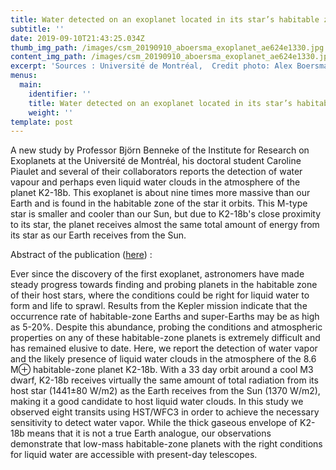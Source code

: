```yaml
---
title: Water detected on an exoplanet located in its star’s habitable zone
subtitle: ''
date: 2019-09-10T21:43:25.034Z
thumb_img_path: /images/csm_20190910_aboersma_exoplanet_ae624e1330.jpg
content_img_path: /images/csm_20190910_aboersma_exoplanet_ae624e1330.jpg
excerpt: 'Sources : Université de Montréal,  Credit photo: Alex Boersma'
menus:
  main:
    identifier: ''
    title: Water detected on an exoplanet located in its star’s habitable zone
    weight: ''
template: post
---
```

A new study by Professor Björn Benneke of the Institute for Research on Exoplanets at the Université de Montréal, his doctoral student Caroline Piaulet and several of their collaborators reports the detection of water vapour and perhaps even liquid water clouds in the atmosphere of the planet K2-18b. This exoplanet is about nine times more massive than our Earth and is found in the habitable zone of the star it orbits. This M-type star is smaller and cooler than our Sun, but due to K2-18b's close proximity to its star, the planet receives almost the same total amount of energy from its star as our Earth receives from the Sun.

Abstract of the publication ([here](https://arxiv.org/abs/1909.04642)) : 

Ever since the discovery of the first exoplanet, astronomers have made steady progress towards finding and probing planets in the habitable zone of their host stars, where the conditions could be right for liquid water to form and life to sprawl. Results from the Kepler mission indicate that the occurrence rate of habitable-zone Earths and super-Earths may be as high as 5-20%. Despite this abundance, probing the conditions and atmospheric properties on any of these habitable-zone planets is extremely difficult and has remained elusive to date. Here, we report the detection of water vapor and the likely presence of liquid water clouds in the atmosphere of the 8.6 M⊕ habitable-zone planet K2-18b. With a 33 day orbit around a cool M3 dwarf, K2-18b receives virtually the same amount of total radiation from its host star (1441±80 W/m2) as the Earth receives from the Sun (1370 W/m2), making it a good candidate to host liquid water clouds. In this study we observed eight transits using HST/WFC3 in order to achieve the necessary sensitivity to detect water vapor. While the thick gaseous envelope of K2-18b means that it is not a true Earth analogue, our observations demonstrate that low-mass habitable-zone planets with the right conditions for liquid water are accessible with present-day telescopes.

